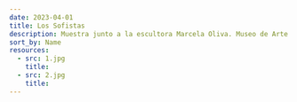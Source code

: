 ```yaml
---
date: 2023-04-01
title: Los Sofistas
description: Muestra junto a la escultora Marcela Oliva. Museo de Arte Contemporáneo MAC, Santiago de Chile 2017
sort_by: Name
resources:
  - src: 1.jpg
    title:
  - src: 2.jpg
    title:
---
```

